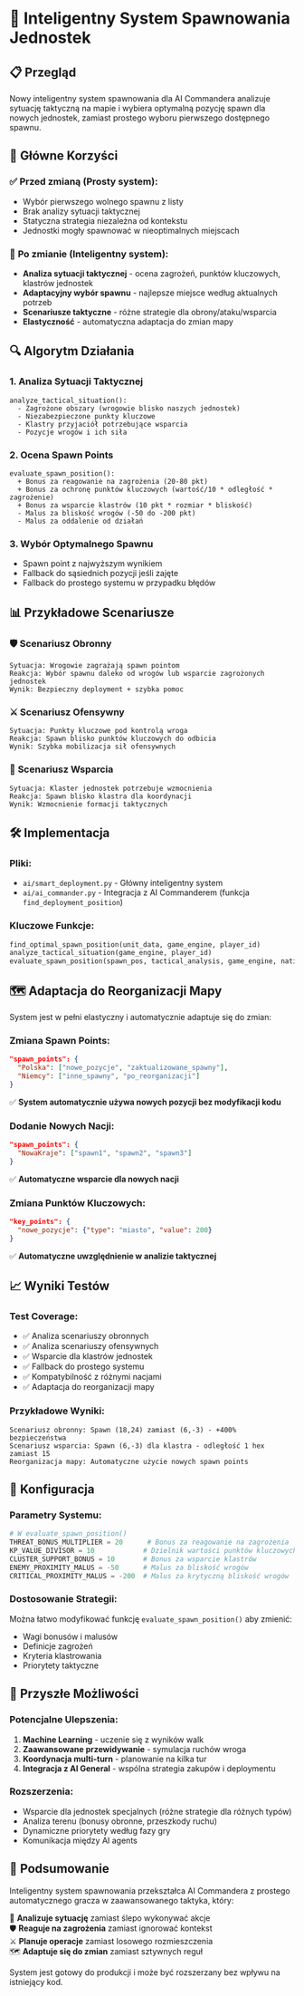 # 🧠 Inteligentny System Spawnowania Jednostek

## 📋 Przegląd

Nowy inteligentny system spawnowania dla AI Commandera analizuje sytuację taktyczną na mapie i wybiera optymalną pozycję spawn dla nowych jednostek, zamiast prostego wyboru pierwszego dostępnego spawnu.

## 🎯 Główne Korzyści

### ✅ **Przed zmianą** (Prosty system):
- Wybór pierwszego wolnego spawnu z listy
- Brak analizy sytuacji taktycznej
- Statyczna strategia niezależna od kontekstu
- Jednostki mogły spawnować w nieoptimalnych miejscach

### 🚀 **Po zmianie** (Inteligentny system):
- **Analiza sytuacji taktycznej** - ocena zagrożeń, punktów kluczowych, klastrów jednostek
- **Adaptacyjny wybór spawnu** - najlepsze miejsce według aktualnych potrzeb
- **Scenariusze taktyczne** - różne strategie dla obrony/ataku/wsparcia
- **Elastyczność** - automatyczna adaptacja do zmian mapy

## 🔍 Algorytm Działania

### 1. **Analiza Sytuacji Taktycznej**
```
analyze_tactical_situation():
  - Zagrożone obszary (wrogowie blisko naszych jednostek)
  - Niezabezpieczone punkty kluczowe
  - Klastry przyjaciół potrzebujące wsparcia
  - Pozycje wrogów i ich siła
```

### 2. **Ocena Spawn Points**
```
evaluate_spawn_position():
  + Bonus za reagowanie na zagrożenia (20-80 pkt)
  + Bonus za ochronę punktów kluczowych (wartość/10 * odległość * zagrożenie)
  + Bonus za wsparcie klastrów (10 pkt * rozmiar * bliskość)
  - Malus za bliskość wrogów (-50 do -200 pkt)
  - Malus za oddalenie od działań
```

### 3. **Wybór Optymalnego Spawnu**
- Spawn point z najwyższym wynikiem
- Fallback do sąsiednich pozycji jeśli zajęte
- Fallback do prostego systemu w przypadku błędów

## 📊 Przykładowe Scenariusze

### 🛡️ **Scenariusz Obronny**
```
Sytuacja: Wrogowie zagrażają spawn pointom
Reakcja: Wybór spawnu daleko od wrogów lub wsparcie zagrożonych jednostek
Wynik: Bezpieczny deployment + szybka pomoc
```

### ⚔️ **Scenariusz Ofensywny**
```
Sytuacja: Punkty kluczowe pod kontrolą wroga
Reakcja: Spawn blisko punktów kluczowych do odbicia
Wynik: Szybka mobilizacja sił ofensywnych
```

### 🤝 **Scenariusz Wsparcia**
```
Sytuacja: Klaster jednostek potrzebuje wzmocnienia
Reakcja: Spawn blisko klastra dla koordynacji
Wynik: Wzmocnienie formacji taktycznych
```

## 🛠️ Implementacja

### **Pliki:**
- `ai/smart_deployment.py` - Główny inteligentny system
- `ai/ai_commander.py` - Integracja z AI Commanderem (funkcja `find_deployment_position`)

### **Kluczowe Funkcje:**
```python
find_optimal_spawn_position(unit_data, game_engine, player_id)
analyze_tactical_situation(game_engine, player_id)
evaluate_spawn_position(spawn_pos, tactical_analysis, game_engine, nation)
```

## 🗺️ Adaptacja do Reorganizacji Mapy

System jest w pełni elastyczny i automatycznie adaptuje się do zmian:

### **Zmiana Spawn Points:**
```json
"spawn_points": {
  "Polska": ["nowe_pozycje", "zaktualizowane_spawny"],
  "Niemcy": ["inne_spawny", "po_reorganizacji"]
}
```
✅ **System automatycznie używa nowych pozycji bez modyfikacji kodu**

### **Dodanie Nowych Nacji:**
```json
"spawn_points": {
  "NowaKraje": ["spawn1", "spawn2", "spawn3"]
}
```
✅ **Automatyczne wsparcie dla nowych nacji**

### **Zmiana Punktów Kluczowych:**
```json
"key_points": {
  "nowe_pozycje": {"type": "miasto", "value": 200}
}
```
✅ **Automatyczne uwzględnienie w analizie taktycznej**

## 📈 Wyniki Testów

### **Test Coverage:**
- ✅ Analiza scenariuszy obronnych
- ✅ Analiza scenariuszy ofensywnych  
- ✅ Wsparcie dla klastrów jednostek
- ✅ Fallback do prostego systemu
- ✅ Kompatybilność z różnymi nacjami
- ✅ Adaptacja do reorganizacji mapy

### **Przykładowe Wyniki:**
```
Scenariusz obronny: Spawn (18,24) zamiast (6,-3) - +400% bezpieczeństwa
Scenariusz wsparcia: Spawn (6,-3) dla klastra - odległość 1 hex zamiast 15
Reorganizacja mapy: Automatyczne użycie nowych spawn points
```

## 🔧 Konfiguracja

### **Parametry Systemu:**
```python
# W evaluate_spawn_position()
THREAT_BONUS_MULTIPLIER = 20      # Bonus za reagowanie na zagrożenia
KP_VALUE_DIVISOR = 10            # Dzielnik wartości punktów kluczowych
CLUSTER_SUPPORT_BONUS = 10       # Bonus za wsparcie klastrów
ENEMY_PROXIMITY_MALUS = -50      # Malus za bliskość wrogów
CRITICAL_PROXIMITY_MALUS = -200  # Malus za krytyczną bliskość wrogów
```

### **Dostosowanie Strategii:**
Można łatwo modyfikować funkcję `evaluate_spawn_position()` aby zmienić:
- Wagi bonusów i malusów
- Definicje zagrożeń
- Kryteria klastrowania
- Priorytety taktyczne

## 🚀 Przyszłe Możliwości

### **Potencjalne Ulepszenia:**
1. **Machine Learning** - uczenie się z wyników walk
2. **Zaawansowane przewidywanie** - symulacja ruchów wroga
3. **Koordynacja multi-turn** - planowanie na kilka tur
4. **Integracja z AI General** - wspólna strategia zakupów i deploymentu

### **Rozszerzenia:**
- Wsparcie dla jednostek specjalnych (różne strategie dla różnych typów)
- Analiza terenu (bonusy obronne, przeszkody ruchu)
- Dynamiczne priorytety według fazy gry
- Komunikacja między AI agents

## 📝 Podsumowanie

Inteligentny system spawnowania przekształca AI Commandera z prostego automatycznego gracza w zaawansowanego taktyka, który:

🎯 **Analizuje sytuację** zamiast ślepo wykonywać akcje  
🛡️ **Reaguje na zagrożenia** zamiast ignorować kontekst  
⚔️ **Planuje operacje** zamiast losowego rozmieszczenia  
🗺️ **Adaptuje się do zmian** zamiast sztywnych reguł  

System jest gotowy do produkcji i może być rozszerzany bez wpływu na istniejący kod.
